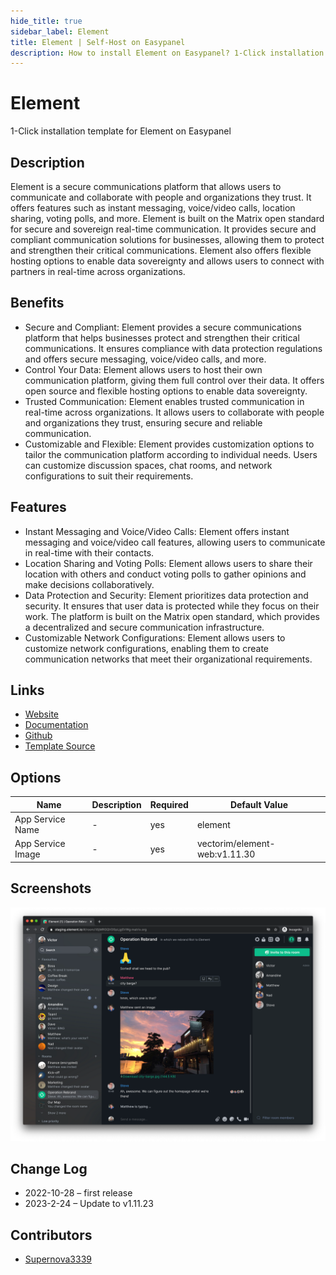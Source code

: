 ```yaml
---
hide_title: true
sidebar_label: Element
title: Element | Self-Host on Easypanel
description: How to install Element on Easypanel? 1-Click installation template for Element on Easypanel
---
```


<!-- generated -->

# Element

1-Click installation template for Element on Easypanel

## Description

Element is a secure communications platform that allows users to communicate and collaborate with people and organizations they trust. It offers features such as instant messaging, voice/video calls, location sharing, voting polls, and more. Element is built on the Matrix open standard for secure and sovereign real-time communication. It provides secure and compliant communication solutions for businesses, allowing them to protect and strengthen their critical communications. Element also offers flexible hosting options to enable data sovereignty and allows users to connect with partners in real-time across organizations.

## Benefits

- Secure and Compliant: Element provides a secure communications platform that helps businesses protect and strengthen their critical communications. It ensures compliance with data protection regulations and offers secure messaging, voice/video calls, and more.
- Control Your Data: Element allows users to host their own communication platform, giving them full control over their data. It offers open source and flexible hosting options to enable data sovereignty.
- Trusted Communication: Element enables trusted communication in real-time across organizations. It allows users to collaborate with people and organizations they trust, ensuring secure and reliable communication.
- Customizable and Flexible: Element provides customization options to tailor the communication platform according to individual needs. Users can customize discussion spaces, chat rooms, and network configurations to suit their requirements.

## Features

- Instant Messaging and Voice/Video Calls: Element offers instant messaging and voice/video call features, allowing users to communicate in real-time with their contacts.
- Location Sharing and Voting Polls: Element allows users to share their location with others and conduct voting polls to gather opinions and make decisions collaboratively.
- Data Protection and Security: Element prioritizes data protection and security. It ensures that user data is protected while they focus on their work. The platform is built on the Matrix open standard, which provides a decentralized and secure communication infrastructure.
- Customizable Network Configurations: Element allows users to customize network configurations, enabling them to create communication networks that meet their organizational requirements.

## Links

- [Website](https://element.io/)
- [Documentation](https://github.com/vector-im/element-web/wiki)
- [Github](https://github.com/vector-im/element-web)
- [Template Source](https://github.com/easypanel-io/templates/tree/main/templates/element)

## Options

Name | Description | Required | Default Value
-|-|-|-
App Service Name | - | yes | element
App Service Image | - | yes | vectorim/element-web:v1.11.30

## Screenshots

![Element Screenshot](./assets/screenshot.png)

## Change Log

- 2022-10-28 – first release
- 2023-2-24 – Update to v1.11.23

## Contributors

- [Supernova3339](https://github.com/Supernova3339)
